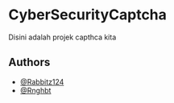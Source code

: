 # CyberSecurityCaptcha

Disini adalah projek capthca kita

## Authors

- [@Rabbitz124](https://www.github.com/Rabbitz124)
- [@Rnghbt](https://www.github.com/Rnghbt)

